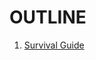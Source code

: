# OUTLINE

1. [Survival Guide](https://github.com/itkmitl10/lecture/blob/icybertize/2/Web%20Programming/Lab/survival_guide.md#survival-guide)
